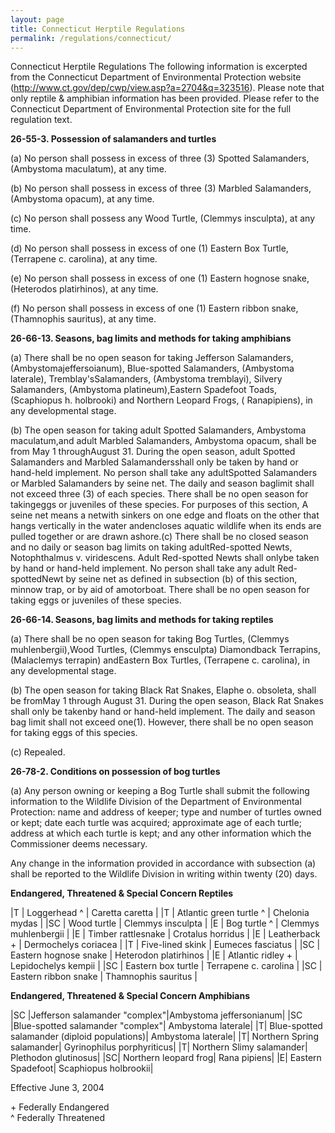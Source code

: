```yaml
---
layout: page
title: Connecticut Herptile Regulations
permalink: /regulations/connecticut/
---
```



Connecticut Herptile Regulations
The following information is excerpted from the Connecticut Department of Environmental Protection website (http://www.ct.gov/dep/cwp/view.asp?a=2704&q=323516). Please note that only reptile & amphibian information has been provided. Please refer to the Connecticut Department of Environmental Protection site for the full regulation text.

**26-55-3. Possession of salamanders and turtles**

(a) No person shall possess in excess of three (3) Spotted Salamanders, (Ambystoma maculatum), at any time.

(b) No person shall possess in excess of three (3) Marbled Salamanders, (Ambystoma opacum), at any time.

(c) No person shall possess any Wood Turtle, (Clemmys insculpta), at any time.

(d) No person shall possess in excess of one (1) Eastern Box Turtle, (Terrapene c. carolina), at any time.

(e) No person shall possess in excess of one (1) Eastern hognose snake, (Heterodos platirhinos), at any time.

(f) No person shall possess in excess of one (1) Eastern ribbon snake, (Thamnophis sauritus), at any time.

**26-66-13. Seasons, bag limits and methods for taking amphibians**

(a) There shall be no open season for taking Jefferson Salamanders, (Ambystomajeffersoianum), Blue-spotted Salamanders, (Ambystoma laterale), Tremblay'sSalamanders, (Ambystoma tremblayi), Silvery Salamanders, (Ambystoma platineum),Eastern Spadefoot Toads, (Scaphiopus h. holbrooki) and Northern Leopard Frogs, ( Ranapipiens), in any developmental stage.

(b) The open season for taking adult Spotted Salamanders, Ambystoma maculatum,and adult Marbled Salamanders, Ambystoma opacum, shall be from May 1 throughAugust 31. During the open season, adult Spotted Salamanders and Marbled Salamandersshall only be taken by hand or hand-held implement. No person shall take any adultSpotted Salamanders or Marbled Salamanders by seine net. The daily and season baglimit shall not exceed three (3) of each species. There shall be no open season for takingeggs or juveniles of these species. For purposes of this section, A seine net means a netwith sinkers on one edge and floats on the other that hangs vertically in the water andencloses aquatic wildlife when its ends are pulled together or are drawn ashore.(c) There shall be no closed season and no daily or season bag limits on taking adultRed-spotted Newts, Notophthalmus v. viridescens. Adult Red-spotted Newts shall onlybe taken by hand or hand-held implement. No person shall take any adult Red-spottedNewt by seine net as defined in subsection (b) of this section, minnow trap, or by aid of amotorboat. There shall be no open season for taking eggs or juveniles of these species.

**26-66-14. Seasons, bag limits and methods for taking reptiles**

(a) There shall be no open season for taking Bog Turtles, (Clemmys muhlenbergii),Wood Turtles, (Clemmys ensculpta) Diamondback Terrapins, (Malaclemys terrapin) andEastern Box Turtles, (Terrapene c. carolina), in any developmental stage.

(b) The open season for taking Black Rat Snakes, Elaphe o. obsoleta, shall be fromMay 1 through August 31. During the open season, Black Rat Snakes shall only be takenby hand or hand-held implement. The daily and season bag limit shall not exceed one(1). However, there shall be no open season for taking eggs of this species.

(c) Repealed.

**26-78-2. Conditions on possession of bog turtles**

(a) Any person owning or keeping a Bog Turtle shall submit the following information to the Wildlife Division of the Department of Environmental Protection: name and address of keeper; type and number of turtles owned or kept; date each turtle was acquired; approximate age of each turtle; address at which each turtle is kept; and any other information which the Commissioner deems necessary.

Any change in the information provided in accordance with subsection (a) shall be reported to the Wildlife Division in writing within twenty (20) days.


**Endangered, Threatened & Special Concern Reptiles**

|T  | Loggerhead ^            | Caretta caretta       |
|T  | Atlantic green turtle ^ | Chelonia mydas        |
|SC | Wood turtle             | Clemmys insculpta     |
|E  | Bog turtle ^            | Clemmys muhlenbergii  |
|E  | Timber rattlesnake      | Crotalus horridus     |
|E  | Leatherback +           | Dermochelys coriacea  |
|T  | Five-lined skink        | Eumeces fasciatus     |
|SC | Eastern hognose snake   | Heterodon platirhinos |
|E  | Atlantic ridley +       | Lepidochelys kempii   |
|SC | Eastern box turtle      | Terrapene c. carolina |
|SC | Eastern ribbon snake    | Thamnophis sauritus   |

**Endangered, Threatened & Special Concern Amphibians**

|SC |Jefferson salamander "complex"|Ambystoma jeffersonianum|
|SC |Blue-spotted salamander "complex"| Ambystoma laterale|
|T|	Blue-spotted salamander (diploid populations)| Ambystoma laterale|
|T|	Northern Spring salamander| Gyrinophilus porphyriticus|
|T|	Northern Slimy salamander| Plethodon glutinosus|
|SC| Northern leopard frog| Rana pipiens|
|E|	Eastern Spadefoot| Scaphiopus holbrookii|

Effective June 3, 2004

\+ Federally Endangered  
^ Federally Threatened  